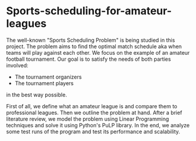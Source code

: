 # Sports-scheduling-for-amateur-leagues

The well-known "Sports Scheduling Problem" is being studied in this project. The problem aims to find the optimal match schedule aka when teams will play against each other. We focus on the example of an amateur football tournament. Our goal is to satisfy the needs of both parties involved: <ul> <li> The tournament organizers </li> <li> The tournament players </li>  </ul> in the best way possible.

First of all, we define what an amateur league is and compare them to professional leagues. Then we outline the problem at hand. After a brief literature review, we model the problem using Linear Programming techniques and solve it using Python's PuLP library. In the end, we analyze some test runs of the program and test its performance and scalability.
